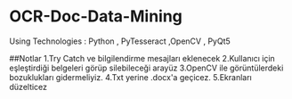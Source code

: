 # OCR-Doc-Data-Mining

Using Technologies :  Python , PyTesseract ,OpenCV , PyQt5



##Notlar
1.Try Catch ve bilgilendirme mesajları eklenecek
2.Kullanıcı için eşleştirdiği belgeleri görüp silebileceği arayüz
3.OpenCV ile görüntülerdeki bozuklukları gidermeliyiz.
4.Txt yerine .docx'a geçicez.
5.Ekranları düzelticez